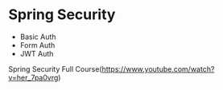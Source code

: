 # Spring Security
- Basic Auth
- Form Auth
- JWT Auth

Spring Security Full Course(https://www.youtube.com/watch?v=her_7pa0vrg)
